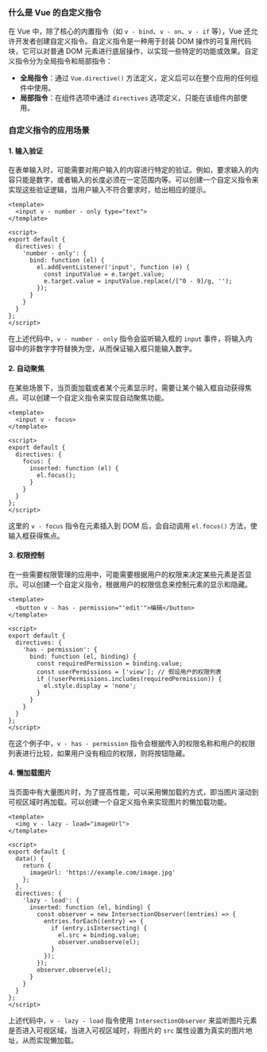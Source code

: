 ### 什么是 Vue 的自定义指令
在 Vue 中，除了核心的内置指令（如 `v - bind`、`v - on`、`v - if` 等），Vue 还允许开发者创建自定义指令。自定义指令是一种用于封装 DOM 操作的可复用代码块，它可以对普通 DOM 元素进行底层操作，以实现一些特定的功能或效果。自定义指令分为全局指令和局部指令：
- **全局指令**：通过 `Vue.directive()` 方法定义，定义后可以在整个应用的任何组件中使用。
- **局部指令**：在组件选项中通过 `directives` 选项定义，只能在该组件内部使用。

### 自定义指令的应用场景
#### 1. 输入验证
在表单输入时，可能需要对用户输入的内容进行特定的验证。例如，要求输入的内容只能是数字，或者输入的长度必须在一定范围内等。可以创建一个自定义指令来实现这些验证逻辑，当用户输入不符合要求时，给出相应的提示。
```vue
<template>
  <input v - number - only type="text">
</template>

<script>
export default {
  directives: {
    'number - only': {
      bind: function (el) {
        el.addEventListener('input', function (e) {
          const inputValue = e.target.value;
          e.target.value = inputValue.replace(/[^0 - 9]/g, '');
        });
      }
    }
  }
};
</script>
```
在上述代码中，`v - number - only` 指令会监听输入框的 `input` 事件，将输入内容中的非数字字符替换为空，从而保证输入框只能输入数字。

#### 2. 自动聚焦
在某些场景下，当页面加载或者某个元素显示时，需要让某个输入框自动获得焦点。可以创建一个自定义指令来实现自动聚焦功能。
```vue
<template>
  <input v - focus>
</template>

<script>
export default {
  directives: {
    focus: {
      inserted: function (el) {
        el.focus();
      }
    }
  }
};
</script>
```
这里的 `v - focus` 指令在元素插入到 DOM 后，会自动调用 `el.focus()` 方法，使输入框获得焦点。

#### 3. 权限控制
在一些需要权限管理的应用中，可能需要根据用户的权限来决定某些元素是否显示。可以创建一个自定义指令，根据用户的权限信息来控制元素的显示和隐藏。
```vue
<template>
  <button v - has - permission="'edit'">编辑</button>
</template>

<script>
export default {
  directives: {
    'has - permission': {
      bind: function (el, binding) {
        const requiredPermission = binding.value;
        const userPermissions = ['view']; // 假设用户的权限列表
        if (!userPermissions.includes(requiredPermission)) {
          el.style.display = 'none';
        }
      }
    }
  }
};
</script>
```
在这个例子中，`v - has - permission` 指令会根据传入的权限名称和用户的权限列表进行比较，如果用户没有相应的权限，则将按钮隐藏。

#### 4. 懒加载图片
当页面中有大量图片时，为了提高性能，可以采用懒加载的方式，即当图片滚动到可视区域时再加载。可以创建一个自定义指令来实现图片的懒加载功能。
```vue
<template>
  <img v - lazy - load="imageUrl">
</template>

<script>
export default {
  data() {
    return {
      imageUrl: 'https://example.com/image.jpg'
    };
  },
  directives: {
    'lazy - load': {
      inserted: function (el, binding) {
        const observer = new IntersectionObserver((entries) => {
          entries.forEach((entry) => {
            if (entry.isIntersecting) {
              el.src = binding.value;
              observer.unobserve(el);
            }
          });
        });
        observer.observe(el);
      }
    }
  }
};
</script>
```
上述代码中，`v - lazy - load` 指令使用 `IntersectionObserver` 来监听图片元素是否进入可视区域，当进入可视区域时，将图片的 `src` 属性设置为真实的图片地址，从而实现懒加载。 